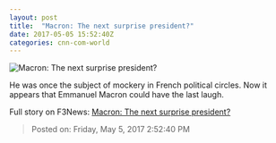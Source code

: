 ```yaml
---
layout: post
title:  "Macron: The next surprise president?"
date: 2017-05-05 15:52:40Z
categories: cnn-com-world
---
```


![Macron: The next surprise president?](http://i2.cdn.cnn.com/cnnnext/dam/assets/170202151816-macron-super-tease.jpg)

He was once the subject of mockery in French political circles. Now it appears that Emmanuel Macron could have the last laugh.


Full story on F3News: [Macron: The next surprise president?](http://www.f3nws.com/n/AhVcEB)

> Posted on: Friday, May 5, 2017 2:52:40 PM

